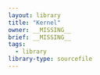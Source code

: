 ```yaml
---
layout: library
title: "Kernel"
owner: __MISSING__
brief: __MISSING__
tags:
  - library
library-type: sourcefile
---
```

